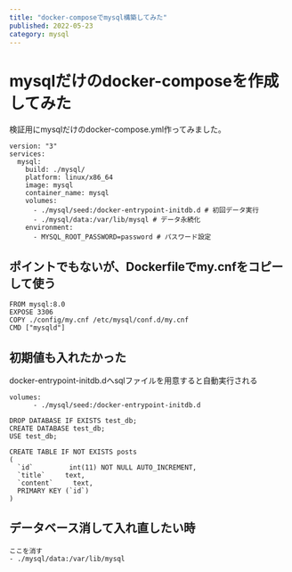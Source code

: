 ```yaml
---
title: "docker-composeでmysql構築してみた"
published: 2022-05-23
category: mysql
---
```


# mysqlだけのdocker-composeを作成してみた
検証用にmysqlだけのdocker-compose.yml作ってみました。 

```
version: "3"
services:
  mysql:
    build: ./mysql/
    platform: linux/x86_64
    image: mysql
    container_name: mysql
    volumes:
      - ./mysql/seed:/docker-entrypoint-initdb.d # 初回データ実行
      - ./mysql/data:/var/lib/mysql # データ永続化
    environment:
      - MYSQL_ROOT_PASSWORD=password # パスワード設定
```

## ポイントでもないが、Dockerfileでmy.cnfをコピーして使う

```
FROM mysql:8.0
EXPOSE 3306
COPY ./config/my.cnf /etc/mysql/conf.d/my.cnf
CMD ["mysqld"]
```

## 初期値も入れたかった

docker-entrypoint-initdb.dへsqlファイルを用意すると自動実行される

```
volumes:
      - ./mysql/seed:/docker-entrypoint-initdb.d
```

```
DROP DATABASE IF EXISTS test_db;
CREATE DATABASE test_db;
USE test_db;

CREATE TABLE IF NOT EXISTS posts
(
  `id`         int(11) NOT NULL AUTO_INCREMENT,
  `title`     text,
  `content`     text,
  PRIMARY KEY (`id`)
)
```

## データベース消して入れ直したい時

```
ここを消す
- ./mysql/data:/var/lib/mysql
```